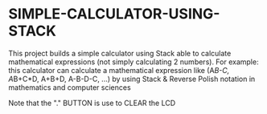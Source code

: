 # SIMPLE-CALCULATOR-USING-STACK
This project builds a simple calculator using Stack able to calculate mathematical expressions (not simply calculating 2 numbers).
For example: this calculator can calculate a mathematical expression like (A*B-C, A*B+C*D, A+B+D, A-B-D-C, ...) by using Stack & Reverse Polish notation in mathematics and computer sciences

Note that the "." BUTTON is use to CLEAR the LCD
